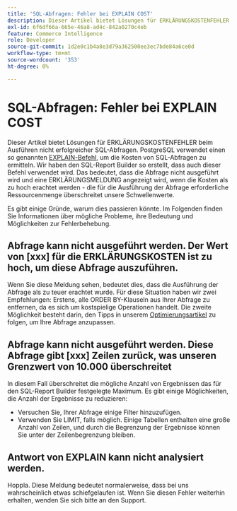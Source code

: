 ```yaml
---
title: 'SQL-Abfragen: Fehler bei EXPLAIN COST'
description: Dieser Artikel bietet Lösungen für ERKLÄRUNGSKOSTENFEHLER beim Ausführen nicht erfolgreicher SQL-Abfragen. PostgreSQL verwendet einen [EXPLAIN-Befehl](https://www.postgresql.org/docs/9.5/static/using-explain.html), um die Kosten von SQL-Abfragen zu ermitteln. Wir haben den SQL-Report Builder so erstellt, dass auch dieser Befehl verwendet wird. Das bedeutet, dass die Abfrage nicht ausgeführt wird und eine ERKLÄRUNGSMELDUNG angezeigt wird, wenn die Kosten als zu hoch erachtet werden - die für die Ausführung der Abfrage erforderliche Ressourcenmenge überschreitet unsere Schwellenwerte.
exl-id: 6f6df66a-665e-46a8-ad4c-842a0270c4eb
feature: Commerce Intelligence
role: Developer
source-git-commit: 1d2e0c1b4a8e3d79a362500ee3ec7bde84a6ce0d
workflow-type: tm+mt
source-wordcount: '353'
ht-degree: 0%

---
```


# SQL-Abfragen: Fehler bei EXPLAIN COST

Dieser Artikel bietet Lösungen für ERKLÄRUNGSKOSTENFEHLER beim Ausführen nicht erfolgreicher SQL-Abfragen. PostgreSQL verwendet einen so genannten [EXPLAIN-Befehl](https://www.postgresql.org/docs/9.5/static/using-explain.html), um die Kosten von SQL-Abfragen zu ermitteln. Wir haben den SQL-Report Builder so erstellt, dass auch dieser Befehl verwendet wird. Das bedeutet, dass die Abfrage nicht ausgeführt wird und eine ERKLÄRUNGSMELDUNG angezeigt wird, wenn die Kosten als zu hoch erachtet werden - die für die Ausführung der Abfrage erforderliche Ressourcenmenge überschreitet unsere Schwellenwerte.

Es gibt einige Gründe, warum dies passieren könnte. Im Folgenden finden Sie Informationen über mögliche Probleme, ihre Bedeutung und Möglichkeiten zur Fehlerbehebung.

## Abfrage kann nicht ausgeführt werden. Der Wert von \[xxx\] für die ERKLÄRUNGSKOSTEN ist zu hoch, um diese Abfrage auszuführen.

Wenn Sie diese Meldung sehen, bedeutet dies, dass die Ausführung der Abfrage als zu teuer erachtet wurde. Für diese Situation haben wir zwei Empfehlungen: Erstens, alle ORDER BY-Klauseln aus Ihrer Abfrage zu entfernen, da es sich um kostspielige Operationen handelt. Die zweite Möglichkeit besteht darin, den Tipps in unserem [Optimierungsartikel](https://experienceleague.adobe.com/docs/commerce-business-intelligence/mbi/best-practices/data/optimizing-your-sql-queries.html?lang=de) zu folgen, um Ihre Abfrage anzupassen.

## Abfrage kann nicht ausgeführt werden. Diese Abfrage gibt \[xxx\] Zeilen zurück, was unseren Grenzwert von 10.000 überschreitet

In diesem Fall überschreitet die mögliche Anzahl von Ergebnissen das für den SQL-Report Builder festgelegte Maximum. Es gibt einige Möglichkeiten, die Anzahl der Ergebnisse zu reduzieren:

* Versuchen Sie, Ihrer Abfrage einige Filter hinzuzufügen.
* Verwenden Sie LIMIT, falls möglich. Einige Tabellen enthalten eine große Anzahl von Zeilen, und durch die Begrenzung der Ergebnisse können Sie unter der Zeilenbegrenzung bleiben.

## Antwort von EXPLAIN kann nicht analysiert werden.

Hoppla. Diese Meldung bedeutet normalerweise, dass bei uns wahrscheinlich etwas schiefgelaufen ist. Wenn Sie diesen Fehler weiterhin erhalten, wenden Sie sich bitte an den Support.
